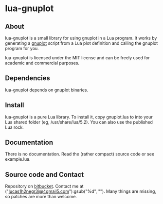 # lua-gnuplot

## About

lua-gnuplot is a small library for using gnuplot in a Lua program. It works by
generating a [gnuplot][1] script from a Lua plot definition and calling the
gnuplot program for you.

lua-gnuplot is licensed under the MIT license and can be freely used for
academic and commercial purposes.

## Dependencies

lua-gnuplot depends on gnuplot binaries.

## Install

lua-gnuplot is a pure Lua library. To install it, copy gnuplot.lua to into your
Lua shared folder (eg, /usr/share/lua/5.2). You can also use the published
Lua rock.

## Documentation

There is no documentation. Read the (rather compact) source code or see
example.lua.

## Source code and Contact

Repository on [bitbucket][2].
Contact me at ("lucas1h2negr3i@4gmail5.com"):gsub("%d", "").
Many things are missing, so patches are more than welcome.

[1]: http://www.gnuplot.info
[2]: https://bitbucket.org/lucashnegri/lua-gnuplot
